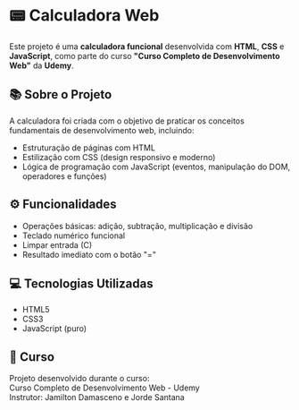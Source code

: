 # 📟 Calculadora Web

Este projeto é uma **calculadora funcional** desenvolvida com **HTML**, **CSS** e **JavaScript**, como parte do curso **"Curso Completo de Desenvolvimento Web"** da **Udemy**.

## 📚 Sobre o Projeto

A calculadora foi criada com o objetivo de praticar os conceitos fundamentais de desenvolvimento web, incluindo:

- Estruturação de páginas com HTML
- Estilização com CSS (design responsivo e moderno)
- Lógica de programação com JavaScript (eventos, manipulação do DOM, operadores e funções)

## ⚙️ Funcionalidades

- Operações básicas: adição, subtração, multiplicação e divisão
- Teclado numérico funcional
- Limpar entrada (C)
- Resultado imediato com o botão "="

## 💻 Tecnologias Utilizadas

- HTML5
- CSS3
- JavaScript (puro)

## 📘 **Curso**
Projeto desenvolvido durante o curso: </br>
Curso Completo de Desenvolvimento Web - Udemy </br>
Instrutor: Jamilton Damasceno e Jorde Santana </br>
